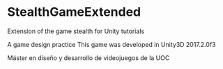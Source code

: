 # StealthGameExtended
Extension of the game stealth for Unity tutorials

A game design practice This game was developed in Unity3D 2017.2.0f3

Máster en diseño y desarrollo de videojuegos de la UOC
